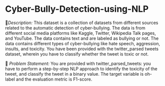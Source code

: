 # Cyber-Bully-Detection-using-NLP

🧾*Description:* This dataset is a collection of datasets from different sources related to the automatic detection of cyber-bullying. The data is from different social media platforms like Kaggle, Twitter, Wikipedia Talk pages, and YouTube. The data contains text and are labeled as bullying or not. The data contains different types of cyber-bullying like hate speech, aggression, insults, and toxicity. You have been provided with the twitter_parsed tweets dataset, wherein you have to classify whether the tweet is toxic or not.

🧭 *Problem Statement:* You are provided with twitter_parsed_tweets: you have to perform a step-by-step NLP approach to identify the toxicity of the tweet, and classify the tweet in a binary value.
The target variable is oh-label and the evaluation metric is F1-score.
